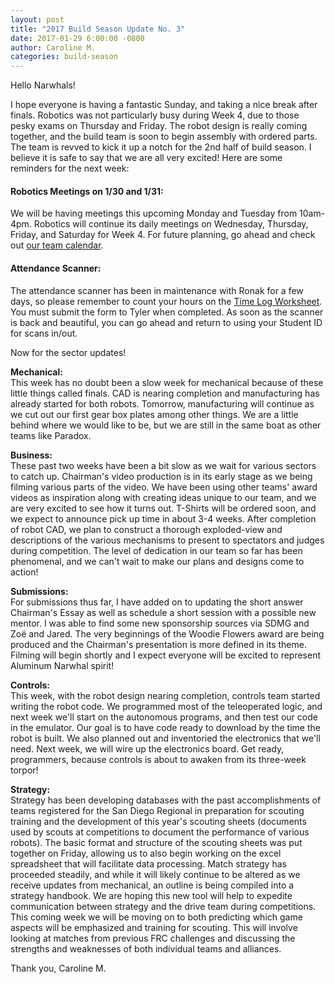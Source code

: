 ```yaml
---
layout: post
title: "2017 Build Season Update No. 3"
date: 2017-01-29 6:00:00 -0800
author: Caroline M.
categories: build-season
---
```


Hello Narwhals!

I hope everyone is having a fantastic Sunday, and taking a nice break after finals. Robotics was not particularly busy during Week 4, due to those pesky exams on Thursday and Friday. The robot design is really coming together, and the build team is soon to begin assembly with ordered parts. The team is revved to kick it up a notch for the 2nd half of build season. I believe it is safe to say that we are all very excited! Here are some reminders for the next week:

#### Robotics Meetings on 1/30 and 1/31:
We will be having meetings this upcoming Monday and Tuesday from 10am-4pm. Robotics will continue its daily meetings on Wednesday, Thursday, Friday, and Saturday for Week 4. For future planning, go ahead and check out [our team calendar](/students/calendar/).

#### Attendance Scanner:
The attendance scanner has been in maintenance with Ronak for a few days, so please remember to count your hours on the [Time Log Worksheet](/assets/documents/FRC_Time_Log_Workshop.pdf). You must submit the form to Tyler when completed. As soon as the scanner is back and beautiful, you can go ahead and return to using your Student ID for scans in/out.

Now for the sector updates!

**Mechanical:**  
This week has no doubt been a slow week for mechanical because of these little things called finals. CAD is nearing completion and manufacturing has already started for both robots. Tomorrow, manufacturing will continue as we cut out our first gear box plates among other things. We are a little behind where we would like to be, but we are still in the same boat as other teams like Paradox.

**Business:**  
These past two weeks have been a bit slow as we wait for various sectors to catch up. Chairman's video production is in its early stage as we being filming various parts of the video. We have been using other teams' award videos as inspiration along with creating ideas unique to our team, and we are very excited to see how it turns out. T-Shirts will be ordered soon, and we expect to announce pick up time in about 3-4 weeks. After completion of robot CAD, we plan to construct a thorough exploded-view and descriptions of the various mechanisms to present to spectators and judges during competition. The level of dedication in our team so far has been phenomenal, and we can't wait to make our plans and designs come to action!

**Submissions:**  
For submissions thus far, I have added on to updating the short answer Chairman's Essay as well as schedule a short session with a possible new mentor. I was able to find some new sponsorship sources via SDMG and Zoë and Jared. The very beginnings of the Woodie Flowers award are being produced and the Chairman's presentation is more defined in its theme. Filming will begin shortly and I expect everyone will be excited to represent Aluminum Narwhal spirit!

**Controls:**  
This week, with the robot design nearing completion, controls team started writing the robot code.  We programmed most of the teleoperated logic, and next week we'll start on the autonomous programs, and then test our code in the emulator.  Our goal is to have code ready to download by the time the robot is built.  We also planned out and inventoried the electronics that we'll need.  Next week, we will wire up the electronics board.  Get ready, programmers, because controls is about to awaken from its three-week torpor!

**Strategy:**  
Strategy has been developing databases with the past accomplishments of teams registered for the San Diego Regional in preparation for scouting training and the development of this year's scouting sheets (documents used by scouts at competitions to document the performance of various robots). The basic format and structure of the scouting sheets was put together on Friday, allowing us to also begin working on the excel spreadsheet that will facilitate data processing. Match strategy has proceeded steadily, and while it will likely continue to be altered as we receive updates from mechanical, an outline is being compiled into a strategy handbook. We are hoping this new tool will help to expedite communication between strategy and the drive team during competitions. This coming week we will be moving on to both predicting which game aspects will be emphasized and training for scouting. This will involve looking at matches from previous FRC challenges and discussing the strengths and weaknesses of both individual teams and alliances.

Thank you,
Caroline M.
